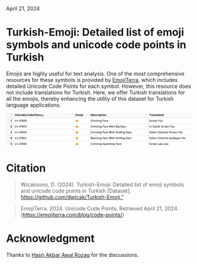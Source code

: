 April 21, 2024

# Turkish-Emoji: Detailed list of emoji symbols and unicode code points in Turkish
Emojis are highly useful for text analysis. One of the most comprehensive resources for these symbols is provided by [EmojiTerra](https://emojiterra.com/blog/code-points/), which includes detailed Unicode Code Points for each symbol. However, this resource does not include translations for Turkish. Here, we offer Turkish translations for all the emojis, thereby enhancing the utility of this dataset for Turkish language applications.

![emojis](https://github.com/dwicak/Turkish-Emoji/blob/b7ecf27de3abcd47a32329564c3499bc7a914d42/Emojis.png)

# Citation
>Wicaksono, D. (2024). Turkish-Emoji: Detailed list of emoji symbols and unicode code points in Turkish [Dataset]. https://github.com/dwicak/Turkish-Emoji.”

>EmojiTerra. 2024. Unicode Code Points. Retrieved April 21, 2024. (https://emojiterra.com/blog/code-points/)

# Acknowledgment
Thanks to [Hasri Akbar Awal Rozaq](https://github.com/akbarrozaq691) for the discussions.
